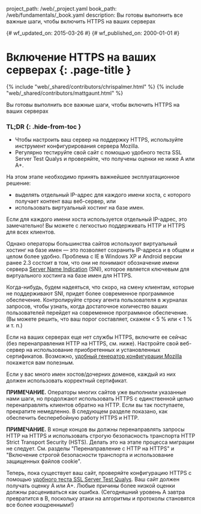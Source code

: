 project_path: /web/_project.yaml
book_path: /web/fundamentals/_book.yaml
description: Вы готовы выполнить все важные шаги, чтобы включить HTTPS на ваших серверах

{# wf_updated_on: 2015-03-26 #}
{# wf_published_on: 2000-01-01 #}

# Включение HTTPS на ваших серверах {: .page-title }

{% include "web/_shared/contributors/chrispalmer.html" %}
{% include "web/_shared/contributors/mattgaunt.html" %}


Вы готовы выполнить все важные шаги, чтобы включить HTTPS на ваших серверах

### TL;DR {: .hide-from-toc }
- Чтобы настроить ваш сервер на поддержку HTTPS, используйте инструмент конфигурирования сервера Mozilla.
- Регулярно тестируйте свой сайт с помощью удобного теста SSL Server Test Qualys и проверяйте, что получены оценки не ниже A или A+.



На этом этапе необходимо принять важнейшее эксплуатационное решение:

* выделять отдельный IP-адрес для каждого имени хоста, 
с которого получает контент ваш веб-сервер, или
* использовать виртуальный хостинг на базе имен.

Если для каждого имени хоста используется отдельный IP-адрес, это замечательно! Вы можете
с легкостью поддерживать HTTP и HTTPS для всех клиентов.

Однако операторы большинства сайтов используют виртуальный хостинг на базе имен — это позволяет сохранить IP-адреса
и в общем и целом более удобно. Проблема с IE в
Windows XP и Android версии ранее 2.3 состоит в том, что они не понимают обозначение имени сервера [Server
Name Indication](https://en.wikipedia.org/wiki/Server_Name_Indication) (SNI),
которое является ключевым для виртуального хостинга на базе имен для HTTPS.

Когда-нибудь, будем надеяться, что скоро, на смену клиентам, которые не поддерживают SNI, придет
более современное программное обеспечение. Контролируйте строку агента пользователя в журналах запросов, чтобы узнать,
когда достаточное количество ваших пользователей перейдет на современное программное обеспечение. (Вы можете
решить, что ваш порог составляет, скажем &lt; 5 % или &lt; 1 % и т. п.)

Если на ваших серверах еще нет службы HTTPS, включите ее сейчас
(без перенаправления HTTP на HTTPS, см. ниже). Настройте свой веб-сервер на использование
приобретенных и установленных сертификатов. Возможно, [удобный
генератор
конфигурации Mozilla](https://mozilla.github.io/server-side-tls/ssl-config-generator/)
покажется вам полезным.

Если у вас много имен хостов/дочерних доменов, каждый из них должен использовать корректный
сертификат.

**ПРИМЕЧАНИЕ.** Операторы многих сайтов уже выполнили указанные нами шаги, но
продолжают использовать HTTPS с единственной целью перенаправлять клиентов обратно на HTTP. Если вы
так поступаете, прекратите немедленно. В следующем разделе показано, как обеспечить бесперебойную работу
HTTPS и HTTP.

**ПРИМЕЧАНИЕ.** В конце концов вы должны перенаправлять запросы HTTP на HTTPS и использовать строгую безопасность транспорта HTTP Strict
Transport Security (HSTS). Делать это на этапе процесса миграции не следует.
См. разделы "Перенаправление с HTTP на HTTPS" и "Включение строгой безопасности транспорта и использование защищенных файлов cookie".

Теперь, пока существует ваш сайт, проверяйте конфигурацию HTTPS с помощью
[удобного теста SSL Server Test Qualys](https://www.ssllabs.com/ssltest/). Ваш сайт должен получать оценку
A или A+. Любые причины более низкой оценки должны расцениваться как ошибка.
(Сегодняшний уровень A завтра превратится в B, поскольку атаки на алгоритмы и протоколы
становятся все более изощренными!)

